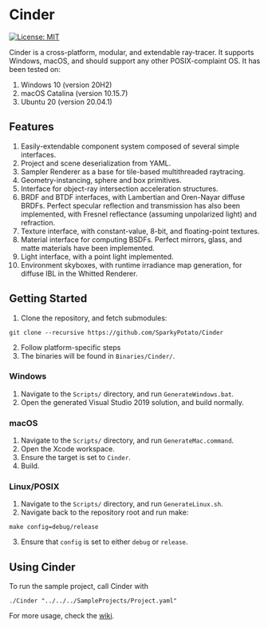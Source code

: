 # Cinder
[![License: MIT](https://img.shields.io/badge/license-MIT-green)](https://opensource.org/licenses/MIT)

Cinder is a cross-platform, modular, and extendable ray-tracer. It supports Windows, macOS,
and should support any other POSIX-complaint OS. It has been tested on:

1. Windows 10 (version 20H2)
2. macOS Catalina (version 10.15.7)
3. Ubuntu 20 (version 20.04.1)

## Features
1. Easily-extendable component system composed of several simple interfaces.
2. Project and scene deserialization from YAML.
3. Sampler Renderer as a base for tile-based multithreaded raytracing.
4. Geometry-instancing, sphere and box primitives.
5. Interface for object-ray intersection acceleration structures.
6. BRDF and BTDF interfaces, with Lambertian and Oren-Nayar diffuse BRDFs. Perfect specular reflection and transmission
   has also been implemented, with Fresnel reflectance (assuming unpolarized light) and refraction.
7. Texture interface, with constant-value, 8-bit, and floating-point textures.
8. Material interface for computing BSDFs. Perfect mirrors, glass, and matte materials have been implemented.
9. Light interface, with a point light implemented.
10. Environment skyboxes, with runtime irradiance map generation, for diffuse IBL in the Whitted Renderer.

## Getting Started
1. Clone the repository, and fetch submodules:
``` 
git clone --recursive https://github.com/SparkyPotato/Cinder 
```
2. Follow platform-specific steps
3. The binaries will be found in ` Binaries/Cinder/ `.

### Windows
1. Navigate to the ` Scripts/ ` directory, and run ` GenerateWindows.bat `.
2. Open the generated Visual Studio 2019 solution, and build normally.

### macOS
1. Navigate to the ` Scripts/ ` directory, and run ` GenerateMac.command `.
2. Open the Xcode workspace.
3. Ensure the target is set to ` Cinder `.
4. Build.

### Linux/POSIX
1. Navigate to the ` Scripts/ ` directory, and run ` GenerateLinux.sh `.
2. Navigate back to the repository root and run make:
```
make config=debug/release
```
3. Ensure that ` config ` is set to either ` debug ` or ` release `.

## Using Cinder
To run the sample project, call Cinder with
```
./Cinder "../../../SampleProjects/Project.yaml"
```
For more usage, check the [wiki](https://github.com/SparkyPotato/Cinder/wiki).
